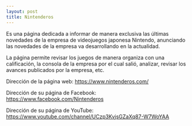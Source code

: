 ```yaml
---
layout: post
title: Nintenderos
---
```

Es una página dedicada a informar de manera exclusiva las últimas novedades de la empresa de videojuegos japonesa Nintendo, anunciando las novedades de la empresa va desarrollando en la actualidad.

La página permite revisar los juegos de manera organiza con una calificación, la consola de la empresa por el cual salió, analizar, revisar los avances publicados por la empresa, etc. 

Dirección de la página web: https://www.nintenderos.com/

Dirección de su página de Facebook: https://www.facebook.com/Nintenderos

Dirección de su página de YouTube: https://www.youtube.com/channel/UCzp3KvjsGZaXq87-W7WoYAA
